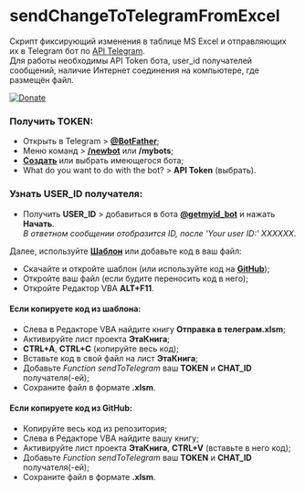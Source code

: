 # sendChangeToTelegramFromExcel
Скрипт фиксирующий изменения в таблице MS Excel и отправляющих их в Telegram бот по [API Telegram](https://core.telegram.org/bots/api).<br/>
Для работы необходимы API Token бота, user_id получателей сообщений, наличие Интернет соединения на компьютере, где размещён файл.

[![Donate](https://img.shields.io/badge/Donate-Yoomoney-green.svg)](https://yoomoney.ru/to/410019620244262)


### Получить TOKEN:
* Открыть в Telegram > [**@BotFather**](https://t.me/BotFather);
* Меню команд > [**/newbot**](https://zen.yandex.ru/media/excelifehack/upravliaem-telegram-botom-iz-google-tablicy-62a5c73192615c0231850322) или **/mybots**;
* [**Создать**](https://zen.yandex.ru/media/excelifehack/upravliaem-telegram-botom-iz-google-tablicy-62a5c73192615c0231850322) или выбрать имеющегося бота;
* What do you want to do with the bot? > **API Token** (выбрать).

### Узнать USER_ID получателя:
* Получить **USER_ID** > добавиться в бота [**@getmyid_bot**](https://t.me/getmyid_bot) и нажать **Начать**.<br>
_В ответном сообщении отобразится ID, после 'Your user ID:' XXXXXX._

Далее, используйте [**Шаблон**](https://drive.google.com/file/d/12NSVsWidJVjW4108-xLvF9Qs8bvkh7Aa/view?usp=sharing) или добавьте код в ваш файл:
* Скачайте и откройте шаблон (или используйте код на [**GitHub**](https://github.com/Guf-Hub/sendChangeToTelegramFromExcel/blob/main/%D0%AD%D1%82%D0%B0%D0%9A%D0%BD%D0%B8%D0%B3%D0%B0.cls));
* Откройте ваш файл (если будите переносить код в него);
* Откройте Pедактор VBA **ALT+F11**.

#### Если копируете код из шаблона:
  * Слева в Редакторе VBA найдите книгу **Отправка в телеграм.xlsm**;
  * Активируйте лист проекта **ЭтаКнига**;
  * **CTRL+A**, **CTRL+C** (копируйте весь код);
  * Вставьте код в свой файл на лист **ЭтаКнига**;
  * Добавьте *Function sendToTelegram* ваш **TOKEN** и **CHAT_ID** получателя(-ей);
  * Сохраните файл в формате **.xlsm**.
  
#### Если копируете код из GitHub:
* Копируйте весь код из репозитория;
* Слева в Редакторе VBA найдите вашу книгу;
* Активируйте лист проекта **ЭтаКнига**, **CTRL+V** (вставьте в него код);
* Добавьте *Function sendToTelegram* ваш **TOKEN** и **CHAT_ID** получателя(-ей);
* Сохраните файл в формате **.xlsm**.
